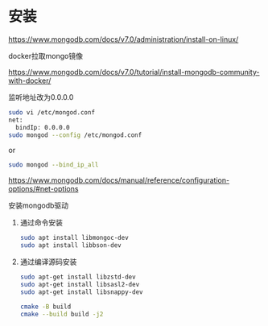 # 安装

https://www.mongodb.com/docs/v7.0/administration/install-on-linux/



docker拉取mongo镜像

https://www.mongodb.com/docs/v7.0/tutorial/install-mongodb-community-with-docker/



监听地址改为0.0.0.0

```bash
sudo vi /etc/mongod.conf
net:
  bindIp: 0.0.0.0
sudo mongod --config /etc/mongod.conf
```

or 

```bash
sudo mongod --bind_ip_all
```

https://www.mongodb.com/docs/manual/reference/configuration-options/#net-options



安装mongodb驱动

1.   通过命令安装

     ```bash
     sudo apt install libmongoc-dev
     sudo apt install libbson-dev
     ```

     

2.   通过编译源码安装

     ```bash
     sudo apt-get install libzstd-dev
     sudo apt-get install libsasl2-dev
     sudo apt-get install libsnappy-dev
     
     cmake -B build
     cmake --build build -j2
     ```

     





